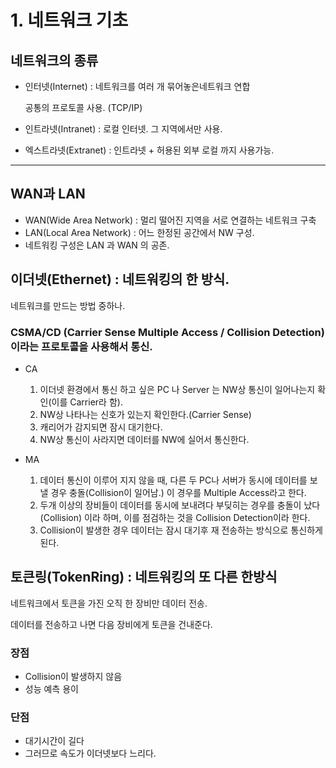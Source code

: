 # 1. 네트워크 기초
## 네트워크의 종류
*   인터넷(Internet) : 네트워크를 여러 개 묶어놓은네트워크 연합
  
    공통의 프로토콜 사용. (TCP/IP)
*   인트라넷(Intranet) : 로컬 인터넷. 그 지역에서만 사용.
*   엑스트라넷(Extranet) : 인트라넷 + 허용된 외부 로컬 까지 사용가능.
***
## WAN과 LAN
*   WAN(Wide Area Network) :  멀리 떨어진 지역을 서로 연결하는 네트워크 구축
*   LAN(Local Area Network) : 어느 한정된 공간에서 NW 구성.
*   네트워킹 구성은 LAN 과 WAN 의 공존.

## 이더넷(Ethernet) : 네트워킹의 한 방식.
네트워크를 만드는 방법 중하나.

### CSMA/CD (Carrier Sense Multiple Access / Collision Detection) 이라는 프로토콜을 사용해서 통신.
*   CA 
  
    1. 이더넷 환경에서 통신 하고 싶은 PC 나 Server 는 NW상 통신이 일어나는지 확인(이를 Carrier라 함). 
    2. NW상 나타나는 신호가 있는지 확인한다.(Carrier Sense)
    3. 캐리어가 감지되면 잠시 대기한다.
    4. NW상 통신이 사라지면 데이터를 NW에 실어서 통신한다.
*   MA

    1.  데이터 통신이 이루어 지지 않을 때, 다른 두 PC나 서버가 동시에 데이터를 보낼 경우 충돌(Collision이 일어남.) 이 경우를 Multiple Access라고 한다.
    2.  두개 이상의 장비들이 데이터를 동시에 보내려다 부딪히는 경우를 충돌이 났다(Collision) 이라 하며, 이를 점검하는 것을 Collision Detection이라 한다. 
    3.  Collision이 발생한 경우 데이터는 잠시 대기후 재 전송하는 방식으로 통신하게 된다.

## 토큰링(TokenRing) : 네트워킹의 또 다른 한방식
네트워크에서 토큰을 가진 오직 한 장비만 데이터 전송.

데이터를 전송하고 나면 다음 장비에게 토큰을 건내준다.
### 장점
* Collision이 발생하지 않음
* 성능 예측 용이

### 단점
* 대기시간이 길다
* 그러므로 속도가 이더넷보다 느리다.